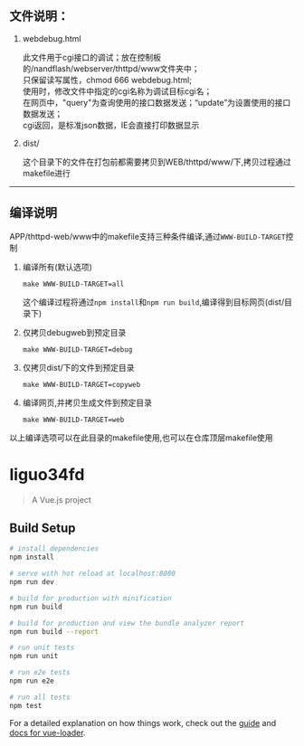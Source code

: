 ## 文件说明：
1. webdebug.html  

	此文件用于cgi接口的调试；放在控制板的/nandflash/webserver/thttpd/www文件夹中；  
	只保留读写属性，chmod 666 webdebug.html;  
	使用时，修改文件中指定的cgi名称为调试目标cgi名；  
	在网页中，"query"为查询使用的接口数据发送；“update”为设置使用的接口数据发送；  
	cgi返回，是标准json数据，IE会直接打印数据显示


2. dist/

	这个目录下的文件在打包前都需要拷贝到WEB/thttpd/www/下,拷贝过程通过makefile进行

---

## 编译说明

APP/thttpd-web/www中的makefile支持三种条件编译,通过`WWW-BUILD-TARGET`控制
1. 编译所有(默认选项)
	```
	make WWW-BUILD-TARGET=all
	```
	这个编译过程将通过`npm install`和`npm run build`,编译得到目标网页(dist/目录下)
2. 仅拷贝debugweb到预定目录
	```
	make WWW-BUILD-TARGET=debug
	```

3. 仅拷贝dist/下的文件到预定目录
	```
	make WWW-BUILD-TARGET=copyweb
	```
4. 编译网页,并拷贝生成文件到预定目录
	```
	make WWW-BUILD-TARGET=web
	```

以上编译选项可以在此目录的makefile使用,也可以在仓库顶层makefile使用
# liguo34fd

> A Vue.js project

## Build Setup

``` bash
# install dependencies
npm install

# serve with hot reload at localhost:8080
npm run dev

# build for production with minification
npm run build

# build for production and view the bundle analyzer report
npm run build --report

# run unit tests
npm run unit

# run e2e tests
npm run e2e

# run all tests
npm test
```

For a detailed explanation on how things work, check out the [guide](http://vuejs-templates.github.io/webpack/) and [docs for vue-loader](http://vuejs.github.io/vue-loader).

